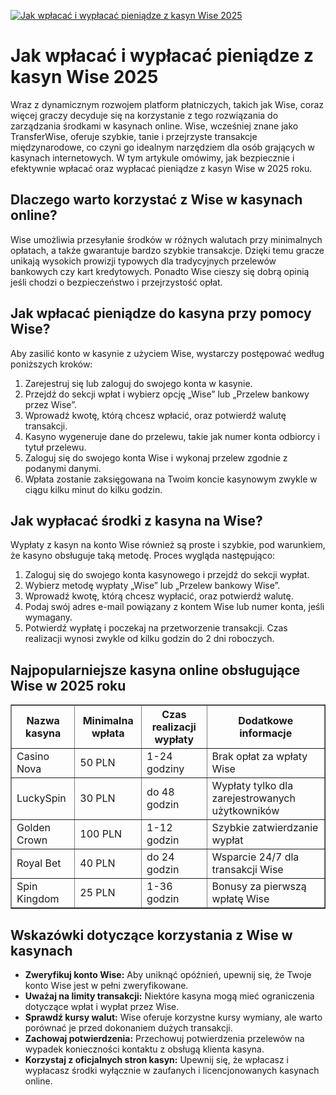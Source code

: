 [![Jak wpłacać i wypłacać pieniądze z kasyn Wise 2025](https://123-caf.pages.dev/gitsignup.png)](https://vrmoo.ru/Bt82HjjY)

<h1>Jak wpłacać i wypłacać pieniądze z kasyn Wise 2025</h1> <p>Wraz z dynamicznym rozwojem platform płatniczych, takich jak Wise, coraz więcej graczy decyduje się na korzystanie z tego rozwiązania do zarządzania środkami w kasynach online. Wise, wcześniej znane jako TransferWise, oferuje szybkie, tanie i przejrzyste transakcje międzynarodowe, co czyni go idealnym narzędziem dla osób grających w kasynach internetowych. W tym artykule omówimy, jak bezpiecznie i efektywnie wpłacać oraz wypłacać pieniądze z kasyn Wise w 2025 roku.</p>  <h2>Dlaczego warto korzystać z Wise w kasynach online?</h2> <p>Wise umożliwia przesyłanie środków w różnych walutach przy minimalnych opłatach, a także gwarantuje bardzo szybkie transakcje. Dzięki temu gracze unikają wysokich prowizji typowych dla tradycyjnych przelewów bankowych czy kart kredytowych. Ponadto Wise cieszy się dobrą opinią jeśli chodzi o bezpieczeństwo i przejrzystość opłat.</p>  <h2>Jak wpłacać pieniądze do kasyna przy pomocy Wise?</h2> <p>Aby zasilić konto w kasynie z użyciem Wise, wystarczy postępować według poniższych kroków:</p> <ol>   <li>Zarejestruj się lub zaloguj do swojego konta w kasynie.</li>   <li>Przejdź do sekcji wpłat i wybierz opcję „Wise” lub „Przelew bankowy przez Wise”.</li>   <li>Wprowadź kwotę, którą chcesz wpłacić, oraz potwierdź walutę transakcji.</li>   <li>Kasyno wygeneruje dane do przelewu, takie jak numer konta odbiorcy i tytuł przelewu.</li>   <li>Zaloguj się do swojego konta Wise i wykonaj przelew zgodnie z podanymi danymi.</li>   <li>Wpłata zostanie zaksięgowana na Twoim koncie kasynowym zwykle w ciągu kilku minut do kilku godzin.</li> </ol>  <h2>Jak wypłacać środki z kasyna na Wise?</h2> <p>Wypłaty z kasyn na konto Wise również są proste i szybkie, pod warunkiem, że kasyno obsługuje taką metodę. Proces wygląda następująco:</p> <ol>   <li>Zaloguj się do swojego konta kasynowego i przejdź do sekcji wypłat.</li>   <li>Wybierz metodę wypłaty „Wise” lub „Przelew bankowy Wise”.</li>   <li>Wprowadź kwotę, którą chcesz wypłacić, oraz potwierdź walutę.</li>   <li>Podaj swój adres e-mail powiązany z kontem Wise lub numer konta, jeśli wymagany.</li>   <li>Potwierdź wypłatę i poczekaj na przetworzenie transakcji. Czas realizacji wynosi zwykle od kilku godzin do 2 dni roboczych.</li> </ol>  <h2>Najpopularniejsze kasyna online obsługujące Wise w 2025 roku</h2> <table border="1" cellpadding="6" cellspacing="0" style="border-collapse: collapse; width: 100%;">   <thead>     <tr>       <th>Nazwa kasyna</th>       <th>Minimalna wpłata</th>       <th>Czas realizacji wypłaty</th>       <th>Dodatkowe informacje</th>     </tr>   </thead>   <tbody>     <tr>       <td>Casino Nova</td>       <td>50 PLN</td>       <td>1-24 godziny</td>       <td>Brak opłat za wpłaty Wise</td>     </tr>     <tr>       <td>LuckySpin</td>       <td>30 PLN</td>       <td>do 48 godzin</td>       <td>Wypłaty tylko dla zarejestrowanych użytkowników</td>     </tr>     <tr>       <td>Golden Crown</td>       <td>100 PLN</td>       <td>1-12 godzin</td>       <td>Szybkie zatwierdzanie wypłat</td>     </tr>     <tr>       <td>Royal Bet</td>       <td>40 PLN</td>       <td>do 24 godzin</td>       <td>Wsparcie 24/7 dla transakcji Wise</td>     </tr>     <tr>       <td>Spin Kingdom</td>       <td>25 PLN</td>       <td>1-36 godzin</td>       <td>Bonusy za pierwszą wpłatę Wise</td>     </tr>   </tbody> </table>  <h2>Wskazówki dotyczące korzystania z Wise w kasynach</h2> <ul>   <li><strong>Zweryfikuj konto Wise:</strong> Aby uniknąć opóźnień, upewnij się, że Twoje konto Wise jest w pełni zweryfikowane.</li>   <li><strong>Uważaj na limity transakcji:</strong> Niektóre kasyna mogą mieć ograniczenia dotyczące wpłat i wypłat przez Wise.</li>   <li><strong>Sprawdź kursy walut:</strong> Wise oferuje korzystne kursy wymiany, ale warto porównać je przed dokonaniem dużych transakcji.</li>   <li><strong>Zachowaj potwierdzenia:</strong> Przechowuj potwierdzenia przelewów na wypadek konieczności kontaktu z obsługą klienta kasyna.</li>   <li><strong>Korzystaj z oficjalnych stron kasyn:</strong> Upewnij się, że wpłacasz i wypłacasz środki wyłącznie w zaufanych i licencjonowanych kasynach online.</li> </ul>